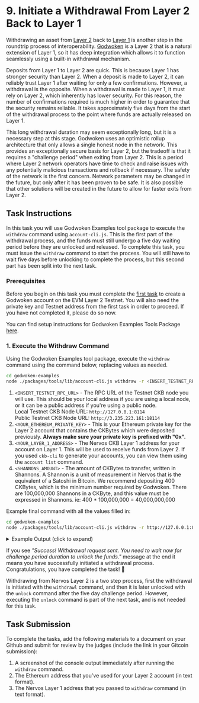 # 9. Initiate a Withdrawal From Layer 2 Back to Layer 1

Withdrawing an asset from [Layer 2](https://github.com/Kuzirashi/gw-gitcoin-instruction/blob/master/src/conceptual-explainers/structure.md#layer-1--layer-2) back to [Layer 1](https://github.com/Kuzirashi/gw-gitcoin-instruction/blob/master/src/conceptual-explainers/structure.md#layer-1--layer-2) is another step in the roundtrip process of interoperability. [Godwoken](https://github.com/Kuzirashi/gw-gitcoin-instruction/blob/master/src/conceptual-explainers/frameworks.md#godwoken) is a Layer 2 that is a natural extension of Layer 1, so it has deep integration which allows it to function seamlessly using a built-in withdrawal mechanism.

Deposits from Layer 1 to Layer 2 are quick. This is because Layer 1 has stronger security than Layer 2. When a deposit is made to Layer 2, it can reliably trust Layer 1 after waiting for only a few confirmations. However, a withdrawal is the opposite. When a withdrawal is made to Layer 1, it must rely on Layer 2, which inherently has lower security. For this reason, the number of confirmations required is much higher in order to guarantee that the security remains reliable. It takes approximately five days from the start of the withdrawal process to the point where funds are actually released on Layer 1.

This long withdrawal duration may seem exceptionally long, but it is a necessary step at this stage. Godwoken uses an optimistic rollup architecture that only allows a single honest node in the network. This provides an exceptionally secure basis for Layer 2, but the tradeoff is that it requires a "challenge period" when exiting from Layer 2. This is a period where Layer 2 network operators have time to check and raise issues with any potentially malicious transactions and rollback if necessary. The safety of the network is the first concern. Network parameters may be changed in the future, but only after it has been proven to be safe. It is also possible that other solutions will be created in the future to allow for faster exits from Layer 2.

## Task Instructions

In this task you will use Godwoken Examples tool package to execute the `withdraw` command using `account-cli.js`. This is the first part of the withdrawal process, and the funds must still undergo a five day waiting period before they are unlocked and released. To complete this task, you must issue the `withdraw` command to start the process. You will still have to wait five days before unlocking to complete the process, but this second part has been split into the next task.

### Prerequisites

Before you begin on this task you must complete the [first task](https://github.com/Kuzirashi/gw-gitcoin-instruction/tree/master/src/tasks/1.create.godwoken.account.md) to create a Godwoken account on the EVM Layer 2 Testnet. You will also need the private key and Testnet address from the first task in order to proceed. If you have not completed it, please do so now.

You can find setup instructions for Godwoken Examples Tools Package [here](https://github.com/Kuzirashi/gw-gitcoin-instruction/blob/master/src/component-tutorials/3.setup.and.use.account.cli.md#setup-the-godwoken-examples-tools-package).

### 1. Execute the Withdraw Command

Using the Godwoken Examples tool package, execute the `withdraw` command using the command below, replacing values as needed.

```sh
cd godwoken-examples
node ./packages/tools/lib/account-cli.js withdraw -r <INSERT_TESTNET_RPC_URL> -p <YOUR_ETHEREUM_PRIVATE_KEY> -o <YOUR_LAYER_1_ADDRESS> -c <SHANNONS_AMOUNT>
```

1. `<INSERT_TESTNET_RPC_URL>` - The RPC URL of the Testnet CKB node you will use. This should be your local address if you are using a local node, or it can be a public address if you're using a public node.\
Local Testnet CKB Node URL: `http://127.0.0.1:8114`\
Public Testnet CKB Node URL: `http://3.235.223.161:18114`
2. `<YOUR_ETHEREUM_PRIVATE_KEY>` - This is your Ethereum private key for the Layer 2 account that contains the CKBytes which were deposited previously. **Always make sure your private key is prefixed with "0x".**
3. `<YOUR_LAYER_1_ADDRESS>` - The Nervos CKB Layer 1 address for your account on Layer 1. This will be used to receive funds from Layer 2. If you used `ckb-cli` to generate your accounts, you can view them using the `account list` command.
4. `<SHANNONS_AMOUNT>` - The amount of CKBytes to transfer, written in Shannons. A Shannon is a unit of measurement in Nervos that is the equivalent of a Satoshi in Bitcoin. We recommend depositing 400 CKBytes, which is the minimum number required by Godwoken. There are 100,000,000 Shannons in a CKByte, and this value must be expressed in Shannons. ie: 400 * 100,000,000 = 40,000,000,000

Example final command with all the values filled in:

```sh
cd godwoken-examples
node ./packages/tools/lib/account-cli.js withdraw -r http://127.0.0.1:8114 -p 0xd9066ff9f753a1898709b568119055660a77d9aae4d7a4ad677b8fb3d2a571e5 -o ckt1qyq9u5vzgtklnqrr6cevra7w2utrsxmjgefs72sfju -c 40000000000
```

<details>
<summary>Example Output (click to expand)</summary>
  
```txt
LUMOS_CONFIG_NAME: AGGRON4
owner lock hash: 0x5c7253696786b9eddd34e4f6b6e478ec5742bd36569ec60c1d0487480ba4f9e3
eth address: 0xd173313a51f8fc37bcf67569b463abd89d81844f
l2 lock hash: 0x8016dcd1af7c8cceda53e4d2d2cd4e2924e245b629e0f81f3f64969787b2b049
--- godwoken withdraw ---
nonce: 92
rollupTypeHash: 0x4cc2e6526204ae6a2e8fcf12f7ad472f41a1606d5b9624beebd215d780809f6a
withdrawalRequest: {
  raw: {
    nonce: '0x5c',
    capacity: '0x9502f9000',
    amount: '0x0',
    sudt_script_hash: '0x0000000000000000000000000000000000000000000000000000000000000000',
    account_script_hash: '0x8016dcd1af7c8cceda53e4d2d2cd4e2924e245b629e0f81f3f64969787b2b049',
    sell_amount: '0x0',
    sell_capacity: '0x2540be400',
    owner_lock_hash: '0x5c7253696786b9eddd34e4f6b6e478ec5742bd36569ec60c1d0487480ba4f9e3',
    payment_lock_hash: '0x0000000000000000000000000000000000000000000000000000000000000000',
    fee: { sudt_id: 1, amount: 0n }
  },
  signature: '0xd9f5bf8fa5ff21fd8d43b5cd09122938ef9c84825f633d645432bd61763253f323ab9579328a5f4a4b09d8247fae1b4d1788d8c956d79cc0769e507d8643820101'
}
result: null
--- godwoken withdraw finished ---
Your account id: 13
ckb balance in godwoken is: 399999661932
Success! Withdrawal request sent. You need to wait now for challenge period duration to unlock the funds.
```

</details>

If you see *"Success! Withdrawal request sent. You need to wait now for challenge period duration to unlock the funds."* message at the end it means you have successfully initiated a withdrawal process. Congratulations, you have completed the task! 👏

Withdrawing from Nervos Layer 2 is a two step process, first the withdrawal is initiated with the `withdrawl` command, and then it is later unlocked with the `unlock` command after the five day challenge period. However, executing the `unlock` command is part of the next task, and is not needed for this task.

## Task Submission

To complete the tasks, add the following materials to a document on your Github and submit for review by the judges (include the link in your Gitcoin submission):

1. A screenshot of the console output immediately after running the `withdraw` command.
2. The Ethereum address that you've used for your Layer 2 account (in text format).
3. The Nervos Layer 1 address that you passed to `withdraw` command (in text format).